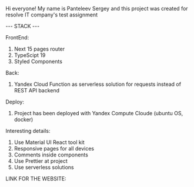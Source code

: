 Hi everyone!
My name is Panteleev Sergey and this project was created for resolve IT company's test assignment

--- STACK ---

FrontEnd:
  1. Next 15 pages router
  2. TypeScipt 19
  3. Styled Components
     
Back:
  1. Yandex Cloud Function as serverless solution for requests instead of REST API backend
     
Deploy:
  1. Project has been deployed with Yandex Compute Cloude (ubuntu OS, docker)

Interesting details:
  1. Use Material UI React tool kit
  2. Responsive pages for all devices
  3. Comments inside components
  4. Use Prettier at project
  5. Use serverless solutions

LINK FOR THE WEBSITE:

